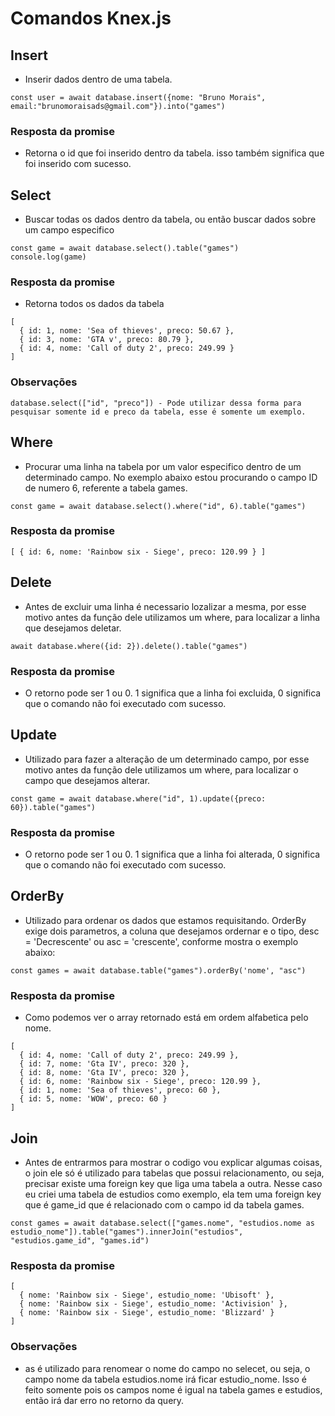 # Comandos Knex.js
## Insert
- Inserir dados dentro de uma tabela.
```
const user = await database.insert({nome: "Bruno Morais", email:"brunomoraisads@gmail.com"}).into("games")
```
### Resposta da promise
- Retorna o id que foi inserido dentro da tabela. isso também significa que foi inserido com sucesso.

## Select
- Buscar todas os dados dentro da tabela, ou então buscar dados sobre um campo especifico
```
const game = await database.select().table("games")
console.log(game)
```
### Resposta da promise
- Retorna todos os dados da tabela
```
[
  { id: 1, nome: 'Sea of thieves', preco: 50.67 },
  { id: 3, nome: 'GTA v', preco: 80.79 },
  { id: 4, nome: 'Call of duty 2', preco: 249.99 }
]
```
### Observações 
```
database.select(["id", "preco"]) - Pode utilizar dessa forma para pesquisar somente id e preco da tabela, esse é somente um exemplo.
```
## Where
- Procurar uma linha na tabela por um valor especifico dentro de um determinado campo. No exemplo abaixo estou procurando o campo ID de numero 6, referente a tabela games.
```
const game = await database.select().where("id", 6).table("games")
```
### Resposta da promise
```
[ { id: 6, nome: 'Rainbow six - Siege', preco: 120.99 } ]
```
## Delete
- Antes de excluir uma linha é necessario lozalizar a mesma, por esse motivo antes da função dele utilizamos um where, para localizar a linha que desejamos deletar.
```
await database.where({id: 2}).delete().table("games")
```
### Resposta da promise
- O retorno pode ser 1 ou 0. 1 significa que a linha foi excluida, 0 significa que o comando não foi executado com sucesso.
## Update
- Utilizado para fazer a alteração de um determinado campo, por esse motivo antes da função dele utilizamos um where, para localizar o campo que desejamos alterar.
```
const game = await database.where("id", 1).update({preco: 60}).table("games")
```
### Resposta da promise
- O retorno pode ser 1 ou 0. 1 significa que a linha foi alterada, 0 significa que o comando não foi executado com sucesso.
## OrderBy
- Utilizado para ordenar os dados que estamos requisitando. OrderBy exige dois parametros, a coluna que desejamos ordernar e o tipo, desc = 'Decrescente' ou asc = 'crescente', conforme mostra o exemplo abaixo:
```
const games = await database.table("games").orderBy('nome', "asc")
```
### Resposta da promise
- Como podemos ver o array retornado está em ordem alfabetica pelo nome.
```
[
  { id: 4, nome: 'Call of duty 2', preco: 249.99 },
  { id: 7, nome: 'Gta IV', preco: 320 },
  { id: 8, nome: 'Gta IV', preco: 320 },
  { id: 6, nome: 'Rainbow six - Siege', preco: 120.99 },
  { id: 1, nome: 'Sea of thieves', preco: 60 },
  { id: 5, nome: 'WOW', preco: 60 }
]
```
## Join
- Antes de entrarmos para mostrar o codigo vou explicar algumas coisas, o join ele só é utilizado para tabelas que possui relacionamento, ou seja, precisar existe uma foreign key que liga uma tabela a outra. Nesse caso eu criei uma tabela de estudios como exemplo, ela tem uma foreign key que é game_id que é relacionado com o campo id da tabela games.
```
const games = await database.select(["games.nome", "estudios.nome as estudio_nome"]).table("games").innerJoin("estudios", "estudios.game_id", "games.id")
```
### Resposta da promise
```
[
  { nome: 'Rainbow six - Siege', estudio_nome: 'Ubisoft' },
  { nome: 'Rainbow six - Siege', estudio_nome: 'Activision' },
  { nome: 'Rainbow six - Siege', estudio_nome: 'Blizzard' }
]

```
### Observações
- as é utilizado para renomear o nome do campo no selecet, ou seja, o campo nome da tabela estudios.nome irá ficar estudio_nome. Isso é feito somente pois os campos nome é igual na tabela games e estudios, então irá dar erro no retorno da query.

